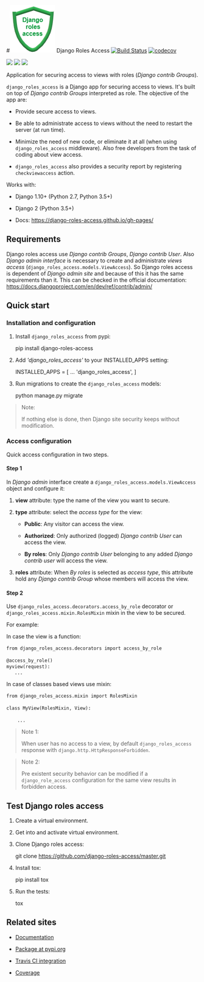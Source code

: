 #![Django roles access](django-roles-access.png "Django roles access") Django Roles Access 
[![Build Status](https://travis-ci.org/django-roles-access/master.svg?branch=master)](https://travis-ci.org/django-roles-access/master)
[![codecov](https://codecov.io/gh/django-roles-access/master/branch/master/graph/badge.svg)](https://codecov.io/gh/django-roles-access/master)



![](https://img.shields.io/badge/django--roles--access-v0.9.0-blue.svg)
![](https://img.shields.io/badge/tests-✔%20302%20%7C%20✘%201-brightgreen.svg)
![](https://img.shields.io/badge/coverage-100%25-brightgreen.svg)

Application for securing access to views with roles
(*Django contrib Groups*).

``django_roles_access`` is a Django app for securing access to views. It's
built on top of *Django contrib Groups* interpreted as role. The objective of
the app are:

* Provide secure access to views.

* Be able to administrate access to views without the need to restart the
  server (at run time).

* Minimize the need of new code, or eliminate it at all (when using
  ``django_roles_access`` middleware). Also free developers from the task 
  of coding about view access.

* ``django_roles_access`` also provides a security report by registering
  ``checkviewaccess`` action.

Works with:

* Django 1.10+ (Python 2.7, Python 3.5+)

* Django 2 (Python 3.5+)

* Docs: https://django-roles-access.github.io/gh-pages/


## Requirements


Django roles access use *Django contrib Groups*, *Django contrib User*. Also
*Django
admin interface* is necessary to create and administrate *views access*
(``django_roles_access.models.ViewAccess``).
So Django roles access is dependent of *Django admin site* and because of
this it has the same requirements than it. This can be checked in the
official documentation: https://docs.djangoproject.com/en/dev/ref/contrib/admin/


## Quick start


### Installation and configuration


1. Install ``django_roles_access`` from pypi:


    pip install django-roles-access

2. Add *'django_roles_access'* to your INSTALLED_APPS setting:
    
    
    INSTALLED_APPS = [
        ...
        'django_roles_access',
    ]
    
3. Run migrations to create the ``django_roles_access`` models:


    python manage.py migrate


>Note:
>
>   If nothing else is done, then Django site security keeps without
>   modification.


### Access configuration


Quick access configuration in two steps.

#### Step 1


In *Django admin* interface create a ``django_roles_access.models.ViewAccess``
object and configure it:

1. **view** attribute: type the name of the view you want to secure.

2. **type** attribute: select the *access type* for the view:

   * **Public**: Any visitor can access the view.

   * **Authorized**: Only authorized (logged) *Django contrib User* can access
     the view.

   * **By roles**: Only *Django contrib User* belonging to any added *Django 
   contrib user* will access the view.

3. **roles** attribute: When *By roles* is selected as *access type*, this
   attribute hold any *Django contrib Group* whose members will access the view.


#### Step 2


Use ``django_roles_access.decorators.access_by_role`` decorator or
``django_roles_access.mixin.RolesMixin`` mixin in the view to be secured.

For example:

In case the view is a function:


    from django_roles_access.decorators import access_by_role

    @access_by_role()
    myview(request):
       ...


In case of classes based views use mixin:


    from django_roles_access.mixin import RolesMixin

    class MyView(RolesMixin, View):

        ...


>Note 1:
>
>   When user has no access to a view, by default ``django_roles_access``
>   response with ``django.http.HttpResponseForbidden``.

>Note 2:
>
>   Pre existent security behavior can be modified if a ``django_role_access``
>   configuration for the same view results in forbidden access.


## Test Django roles access


1. Create a virtual environment.

2. Get into and activate virtual environment.

3. Clone Django roles access:


    git clone https://github.com/django-roles-access/master.git


2. Install tox:


    pip install tox


3. Run the tests:


    tox


## Related sites


* [Documentation](https://django-roles-access.github.io)

* [Package at pypi.org](https://pypi.org/project/django-roles-access/)

* [Travis CI integration](https://travis-ci.org/django-roles-access/master)

* [Coverage](https://django-roles-access.github.io/coverage.html)